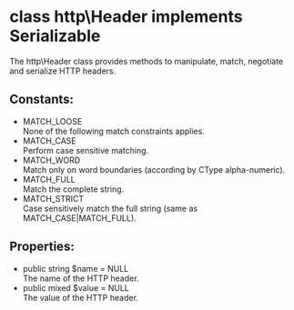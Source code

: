 # class http\Header implements Serializable

The http\Header class provides methods to manipulate, match, negotiate and serialize HTTP headers.

## Constants:

* MATCH_LOOSE  
  None of the following match constraints applies.
* MATCH_CASE  
  Perform case sensitive matching.
* MATCH_WORD  
  Match only on word boundaries (according by CType alpha-numeric).
* MATCH_FULL  
  Match the complete string.
* MATCH_STRICT  
  Case sensitively match the full string (same as MATCH_CASE|MATCH_FULL).

## Properties:

* public string $name = NULL  
  The name of the HTTP header.
* public mixed $value = NULL  
  The value of the HTTP header.
